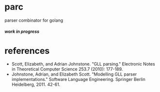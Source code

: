 # parc
parser combinator for golang
##### work in progress

# references
* Scott, Elizabeth, and Adrian Johnstone. "GLL parsing." Electronic Notes in Theoretical Computer Science 253.7 (2010): 177-189.
* Johnstone, Adrian, and Elizabeth Scott. "Modelling GLL parser implementations." Software Language Engineering. Springer Berlin Heidelberg, 2011. 42-61.
